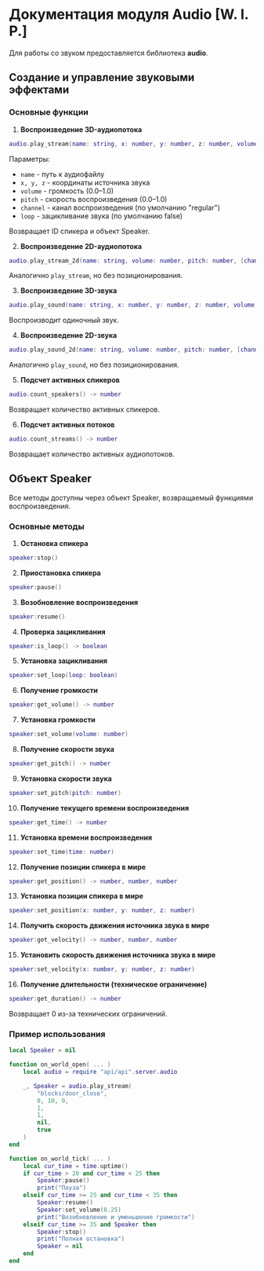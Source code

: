 # Документация модуля Audio [W. I. P.]

Для работы со звуком предоставляется библиотека **audio**.

## Создание и управление звуковыми эффектами

### Основные функции

1. **Воспроизведение 3D-аудиопотока**
```lua
audio.play_stream(name: string, x: number, y: number, z: number, volume: number, pitch: number, [channel: string], [loop: boolean]) -> number, Speaker
```
Параметры:
- `name` - путь к аудиофайлу
- `x, y, z` - координаты источника звука
- `volume` - громкость (0.0–1.0)
- `pitch` - скорость воспроизведения (0.0–1.0)
- `channel` - канал воспроизведения (по умолчанию "regular")
- `loop` - зацикливание звука (по умолчанию false)

Возвращает ID спикера и объект Speaker.

2. **Воспроизведение 2D-аудиопотока**
```lua
audio.play_stream_2d(name: string, volume: number, pitch: number, [channel: string], [loop: boolean]) -> number, Speaker
```
Аналогично `play_stream`, но без позиционирования.

3. **Воспроизведение 3D-звука**
```lua
audio.play_sound(name: string, x: number, y: number, z: number, volume: number, pitch: number, [channel: string], [loop: boolean]) -> number, Speaker
```
Воспроизводит одиночный звук.

4. **Воспроизведение 2D-звука**
```lua
audio.play_sound_2d(name: string, volume: number, pitch: number, [channel: string], [loop: boolean]) -> number, Speaker
```
Аналогично `play_sound`, но без позиционирования.

5. **Подсчет активных спикеров**
```lua
audio.count_speakers() -> number
```
Возвращает количество активных спикеров.

6. **Подсчет активных потоков**
```lua
audio.count_streams() -> number
```
Возвращает количество активных аудиопотоков.

## Объект Speaker

Все методы доступны через объект Speaker, возвращаемый функциями воспроизведения.

### Основные методы

1. **Остановка спикера**
```lua
speaker:stop()
```

2. **Приостановка спикера**
```lua
speaker:pause()
```

3. **Возобновление воспроизведения**
```lua
speaker:resume()
```

4. **Проверка зацикливания**
```lua
speaker:is_loop() -> boolean
```

5. **Установка зацикливания**
```lua
speaker:set_loop(loop: boolean)
```

6. **Получение громкости**
```lua
speaker:get_volume() -> number
```

7. **Установка громкости**
```lua
speaker:set_volume(volume: number)
```

8. **Получение скорости звука**
```lua
speaker:get_pitch() -> number
```

9. **Установка скорости звука**
```lua
speaker:set_pitch(pitch: number)
```

10. **Получение текущего времени воспроизведения**
```lua
speaker:get_time() -> number
```

11. **Установка времени воспроизведения**
```lua
speaker:set_time(time: number)
```

12. **Получение позиции спикера в мире**
```lua
speaker:get_position() -> number, number, number
```

13. **Установка позиции спикера в мире**
```lua
speaker:set_position(x: number, y: number, z: number)
```

14. **Получить скорость движения источника звука в мире**
```lua
speaker:get_velocity() -> number, number, number
```

15. **Установить скорость движения источника звука в мире**
```lua
speaker:set_velocity(x: number, y: number, z: number)
```

16. **Получение длительности (техническое ограничение)**
```lua
speaker:get_duration() -> number
```
Возвращает 0 из-за технических ограничений.

### Пример использования
```lua
local Speaker = nil

function on_world_open( ... )
    local audio = require "api/api".server.audio

    _, Speaker = audio.play_stream(
        "blocks/door_close",
        0, 10, 0,
        1,
        1,
        nil,
        true
    )
end

function on_world_tick( ... )
    local cur_time = time.uptime()
    if cur_time > 20 and cur_time < 25 then
        Speaker:pause()
        print("Пауза")
    elseif cur_time >= 25 and cur_time < 35 then
        Speaker:resume()
        Speaker:set_volume(0.25)
        print("Возобновление и уменьшение громкости")
    elseif cur_time >= 35 and Speaker then
        Speaker:stop()
        print("Полная остановка")
        Speaker = nil
    end
end
```
